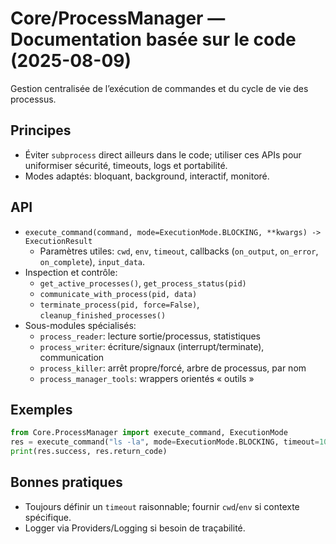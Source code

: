 # Core/ProcessManager — Documentation basée sur le code (2025-08-09)

Gestion centralisée de l’exécution de commandes et du cycle de vie des processus.

## Principes
- Éviter `subprocess` direct ailleurs dans le code; utiliser ces APIs pour uniformiser sécurité, timeouts, logs et portabilité.
- Modes adaptés: bloquant, background, interactif, monitoré.

## API
- `execute_command(command, mode=ExecutionMode.BLOCKING, **kwargs) -> ExecutionResult`
  - Paramètres utiles: `cwd`, `env`, `timeout`, callbacks (`on_output`, `on_error`, `on_complete`), `input_data`.
- Inspection et contrôle:
  - `get_active_processes()`, `get_process_status(pid)`
  - `communicate_with_process(pid, data)`
  - `terminate_process(pid, force=False)`, `cleanup_finished_processes()`
- Sous-modules spécialisés:
  - `process_reader`: lecture sortie/processus, statistiques
  - `process_writer`: écriture/signaux (interrupt/terminate), communication
  - `process_killer`: arrêt propre/forcé, arbre de processus, par nom
  - `process_manager_tools`: wrappers orientés « outils »

## Exemples
```python
from Core.ProcessManager import execute_command, ExecutionMode
res = execute_command("ls -la", mode=ExecutionMode.BLOCKING, timeout=10)
print(res.success, res.return_code)
```

## Bonnes pratiques
- Toujours définir un `timeout` raisonnable; fournir `cwd`/`env` si contexte spécifique.
- Logger via Providers/Logging si besoin de traçabilité.
